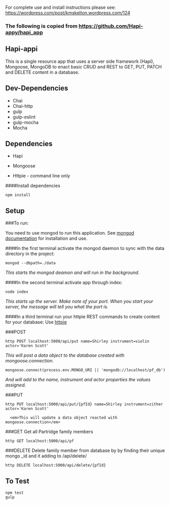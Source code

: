 For complete use and install instructions please see: https://wordpress.com/post/kmskelton.wordpress.com/124 

### The following is copied from https://github.com/Hapi-appy/hapi_app
## Hapi-appi

This is a single resource app that uses a server side framework (Hapi), Mongoose, MongoDB to enact basic CRUD and REST to GET, PUT, PATCH and DELETE content in a database.

## Dev-Dependencies
* Chai
* Chai-http
* gulp
* gulp-eslint
* gulp-mocha
* Mocha

## Dependencies
* Hapi
* Mongoose

* Httpie - command line only


####Install dependencies
```
npm install
```


## Setup

###To run:

 You need to use mongod to run this application. See [mongod documentation](https://docs.mongodb.org/manual/reference/program/mongod/) for installation and use.


####In the first terminal activate the mongod daemon to sync with the data directory in the project:

```
mongod --dbpath=./data
```

  <em>This starts the mongod deamon and will run in the background.</em>



####In the second terminal activate app through index:

```
node index
```

  <em>This starts up the server.</em>
  <em>Make note of your port. When you start your server, the message will tell you what the port is.</em>


####In a third terminal run your httpie REST commands to create content for your database:
Use [httpie](https://github.com/jkbrzt/httpie)

###POST
```
http POST localhost:5000/api/put name=Shirley instrument=violin actor='Karen Scott'
```

  <em>This will post a data object to the database created with mongoose.connection.</em>

```
mongoose.connect(process.env.MONGO_URI || 'mongodb://localhost/pf_db')
```
  <em>And will add to the name, instrument and actor properties the values assigned.</em>

###PUT
```
http PUT localhost:5000/api/put/{pfId} name=Shirley instrument=zither actor='Karen Scott'

  <em>This will update a data object reacted with mongoose.connection</em>

```

###GET
Get all Partridge family members

```
http GET localhost:5000/api/pf
```

###DELETE
Delete family member from database by by finding their unique mongo _id and it adding to /api/delete/<id>

```
http DELETE localhost:5000/api/delete/{pfId}
```

## To Test

```
npm test
gulp
```
